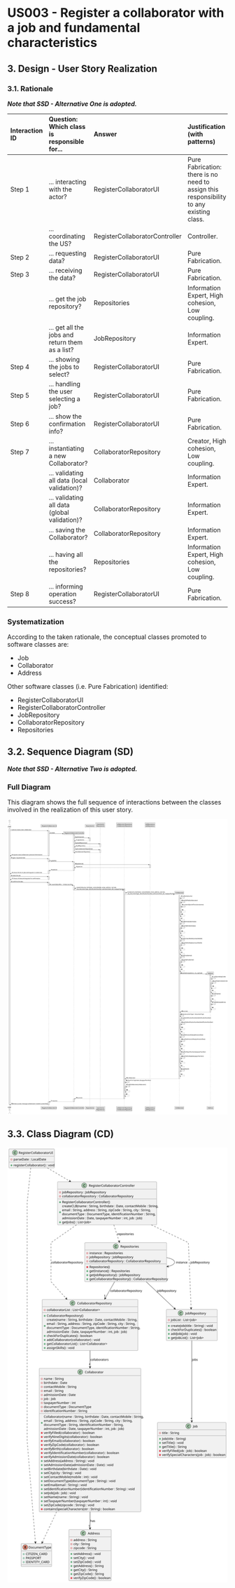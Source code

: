 # US003 - Register a collaborator with a job and fundamental characteristics

## 3. Design - User Story Realization 

### 3.1. Rationale

_**Note that SSD - Alternative One is adopted.**_

| Interaction ID | Question: Which class is responsible for...     | Answer                         | Justification (with patterns)                                                           |
|:---------------|:------------------------------------------------|:-------------------------------|:----------------------------------------------------------------------------------------|
| Step 1         | 	... interacting with the actor?                | RegisterCollaboratorUI         | Pure Fabrication: there is no need to assign this responsibility to any existing class. |
|                | 	... coordinating the US?                       | RegisterCollaboratorController | Controller.                                                                             |
| Step 2         | ... requesting data?                            | RegisterCollaboratorUI         | Pure Fabrication.                                                                       |
| Step 3         | ... receiving the data?                         | RegisterCollaboratorUI         | Pure Fabrication.                                                                       |
|                | ... get the job repository?                     | Repositories                   | Information Expert, High cohesion, Low coupling.                                        |
|                | ... get all the jobs and return them as a list? | JobRepository                  | Information Expert.                                                                     |
| Step 4         | 	... showing the jobs to select?                | RegisterCollaboratorUI         | Pure Fabrication.                                                                       |
| Step 5         | ... handling the user selecting a job?          | RegisterCollaboratorUI         | Pure Fabrication.                                                                       |
| Step 6         | ... show the confirmation info?                 | RegisterCollaboratorUI         | Pure Fabrication.                                                                       |
| Step 7         | 	... instantiating a new Collaborator?          | CollaboratorRepository         | Creator, High cohesion, Low coupling.                                                   |
|                | 	... validating all data (local validation)?    | Collaborator                   | Information Expert.                                                                     | 
|                | 	... validating all data (global validation)?   | CollaboratorRepository         | Information Expert.                                                                     | 
|                | 	... saving the Collaborator?                   | CollaboratorRepository         | Information Expert.                                                                     | 
|                | ... having all the repositories?                | Repositories                   | Information Expert, High cohesion, Low coupling.                                        |
| Step 8         | 	... informing operation success?               | RegisterCollaboratorUI         | Pure Fabrication.                                                                       |

### Systematization ##

According to the taken rationale, the conceptual classes promoted to software classes are: 

* Job
* Collaborator
* Address

Other software classes (i.e. Pure Fabrication) identified: 

* RegisterCollaboratorUI  
* RegisterCollaboratorController
* JobRepository
* CollaboratorRepository
* Repositories


## 3.2. Sequence Diagram (SD)

_**Note that SSD - Alternative Two is adopted.**_

### Full Diagram

This diagram shows the full sequence of interactions between the classes involved in the realization of this user story.

![Sequence Diagram - Full](svg/us003-sequence-diagram-full.svg)

## 3.3. Class Diagram (CD)

![Class Diagram](svg/us003-class-diagram.svg)